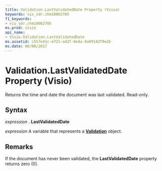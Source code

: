 ```yaml
---
title: Validation.LastValidatedDate Property (Visio)
keywords: vis_sdr.chm18062705
f1_keywords:
- vis_sdr.chm18062705
ms.prod: visio
api_name:
- Visio.Validation.LastValidatedDate
ms.assetid: c557e41c-e721-ad2f-6e4a-9a99142f9e2b
ms.date: 06/08/2017
---
```



# Validation.LastValidatedDate Property (Visio)

Returns the time and date the document was last validated. Read-only.


## Syntax

 _expression_ . **LastValidatedDate**

 _expression_ A variable that represents a **[Validation](Visio.Validation.md)** object.


## Remarks

If the document has never been validated, the  **LastValidatedDate** property returns zero (0).


